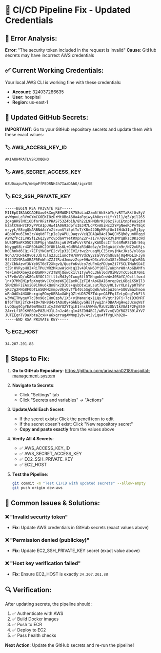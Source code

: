 # 🔧 CI/CD Pipeline Fix - Updated Credentials

## 🚨 Error Analysis:
**Error**: "The security token included in the request is invalid"
**Cause**: GitHub secrets may have incorrect AWS credentials

## ✅ Current Working Credentials:
Your local AWS CLI is working fine with these credentials:
- **Account**: 324037286635
- **User**: hospital
- **Region**: us-east-1

## 🔐 Updated GitHub Secrets:

**IMPORTANT**: Go to your GitHub repository secrets and update them with these exact values:

### 🏷️ AWS_ACCESS_KEY_ID
```
AKIAUW4RATLVSRJXQ6NQ
```

### 🏷️ AWS_SECRET_ACCESS_KEY  
```
6ZU0xapuP6/mNqoFfPEDRNH4h7IaaDAhO/igcrSE
```

### 🏷️ EC2_SSH_PRIVATE_KEY
```
-----BEGIN RSA PRIVATE KEY-----
MIIEpQIBAAKCAQEAxo0kXngREMWOMtR758oLad2zm5f6h5kbYk/vRTTaRkfGvEyV
avWquuLcRVmOYmCG6EKI8zDrMtOBoA6Ha4aRpiwyAh8es+kLY+Y1l1/q5/pil265
2g+gHR9lMCi6DfnrRF2tPHAS753Z4bih/8h22L9FMQhrRJ06zj7uCEtnpfeaiqtH
kZatC9mH7IFXyPVCA1pUHw4IA069ZdpfsIEJM7LcPXvAEiHcz2YPgNeeRJPyT8qX
mryyL/E8ogQkARBNdAsYmZtrunSYi5ptToT/KBm42OBpMPqfUm1fH4b3IgxMjIpy
ABp0Fmu6Ebn2r/WqUdFFipIeJyAPULOaqsvVeQIDAQABAoIBAQCN5Qh8yunHRqgd
A2WZfPczLVHSfIZ6qZy8YcvpdaAYYetRXpnZ2r+s17v7g8kR3VIMYqBkzC0KIcWd
kUSOP5mPXD5Q7dSPVpjhSAA8sju6lWIoPuVrRYdzyKAUDscIffb44MmRS7b8r56q
hbygg68Lr4XPSOkAHC2Of8K1As6L+GdRVAzR3d8d6z/eIk6gAid/n9r/N72xURjs
h0Ehnkd6CQi+7EFjYNCmYE2cV1p32CEVI/twz2ruaqMLCZScyyjMAcJKz6/yl8ga
96h3/zCHak0vOsJJbTLln2JLCiunotW7nWYVdcGy2salVVdnQuBaj0q4M6L1FJym
9f2JZX9RAoGBAP5EmWhaZZJ7RzdJmmvzZsp+0Hw+D3caVuOu382rO0oAC5qCwR0A
2E/CbNAzwY3NYe0ST6dT2XkgvQ/QuefoKvUco7zUFmGzPDUpoZi7f5CLTMahSD4E
tZ9j8VRypHUI+RiTPuLWR2MkuwWjoNjg1Iv49lyN6JYj0FE/uWphrWOrAoGBAMfn
YeF1AdRXGey2ZHUaRPFJr3TBNjQowCx1lYITywVcL366l6dVOiMVJTcC5eI070m1
s7Fv0oVD/uK8Gc8YOCfJftllcMdJy9Ixog6ftDTKhgobCnwWvJ0BbYC/Octlfwxd
ln+D7MhEM1pfpXnqtWvCCt8msWKI8ZaxRCZzTIdrAoGBAI6mrep9zL6Bq1K5WIl3
5RN2UkFiEAsiG91hHu6kQn8hx2DIOs+qybD1w1aLsut7bpUy0L1vrXLniyp0T9hr
yK37g2FNG8F0bTLmSGMHzmmpvUky8vTYb40c5SgbqWh/wECpW36n+SUGVmazhmom
uRhOdOk4NGUHcrgiqEOmyUBBAoGAHjQZl+UD579ZTWipeQAFFqfZeLyQogTeNFl3
w3WWITMygeVTcJbx98cEHnGzph/1X5+yjMamejgx1LQy+hVgtrI9Fj+7cID36MRT
Bf6fTbKj2fcH+IO+78H9d4xtAQxOy+GAEbgvGHslfywgZnFOBAAHgHvqJUcnqWsT
LvQQxg0CgYEA9mM0m22uIyJEWYO2YTqiE1rnskVWHm/MzUZzONV1kVUAIF2FgE59
2A+rLf1PJKVE6QvP8ZUHJ1LJnJz46cq1m45ZDH4BC1/wBV7zmQVQYRG27B9lAYV7
JUTEEgnTVDaXbtaZcxN+W6xqrragAWNopIyb/4tJv1quAffVgLkh02U=
-----END RSA PRIVATE KEY-----
```

### 🏷️ EC2_HOST
```
34.207.201.88
```

## 📝 Steps to Fix:

1. **Go to GitHub Repository**: https://github.com/arivanan0218/hospital-management-system

2. **Navigate to Secrets**:
   - Click "Settings" tab
   - Click "Secrets and variables" → "Actions"

3. **Update/Add Each Secret**:
   - If the secret exists: Click the pencil icon to edit
   - If the secret doesn't exist: Click "New repository secret"
   - **Copy and paste exactly** from the values above

4. **Verify All 4 Secrets**:
   - ✅ AWS_ACCESS_KEY_ID  
   - ✅ AWS_SECRET_ACCESS_KEY
   - ✅ EC2_SSH_PRIVATE_KEY
   - ✅ EC2_HOST

5. **Test the Pipeline**:
   ```bash
   git commit -m "Test CI/CD with updated secrets" --allow-empty
   git push origin dev-aws
   ```

## 🎯 Common Issues & Solutions:

### ❌ "Invalid security token"
- **Fix**: Update AWS credentials in GitHub secrets (exact values above)

### ❌ "Permission denied (publickey)"  
- **Fix**: Update EC2_SSH_PRIVATE_KEY secret (exact value above)

### ❌ "Host key verification failed"
- **Fix**: Ensure EC2_HOST is exactly `34.207.201.88`

## 🔍 Verification:

After updating secrets, the pipeline should:
1. ✅ Authenticate with AWS
2. ✅ Build Docker images  
3. ✅ Push to ECR
4. ✅ Deploy to EC2
5. ✅ Pass health checks

**Next Action**: Update the GitHub secrets and re-run the pipeline!
